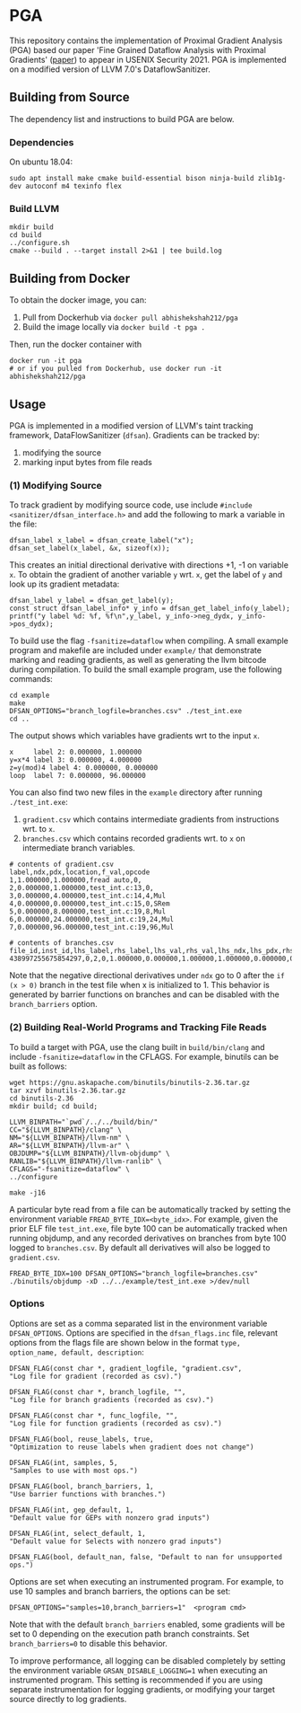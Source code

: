# PGA

This repository contains the implementation of Proximal Gradient Analysis (PGA) based our paper 'Fine Grained Dataflow Analysis with Proximal Gradients' ([paper](https://arxiv.org/pdf/1909.03461.pdf)) to appear in USENIX Security 2021. PGA is implemented on a modified version of LLVM 7.0's DataflowSanitizer.

## Building from Source
The dependency list and instructions to build PGA are below. 

### Dependencies
On ubuntu 18.04: 
```
sudo apt install make cmake build-essential bison ninja-build zlib1g-dev autoconf m4 texinfo flex
```

### Build LLVM
```
mkdir build
cd build
../configure.sh
cmake --build . --target install 2>&1 | tee build.log
```

## Building from Docker
To obtain the docker image, you can:
1. Pull from Dockerhub via `docker pull abhishekshah212/pga`
2. Build the image locally via `docker build -t pga .`

Then, run the docker container with

```
docker run -it pga
# or if you pulled from Dockerhub, use docker run -it abhishekshah212/pga 
```

## Usage
PGA is implemented in a modified version of LLVM's taint tracking framework, DataFlowSanitizer (`dfsan`). Gradients can be tracked by:
1. modifying the source
2. marking input bytes from file reads


### (1) Modifying Source

To track gradient by modifying source code, use include `#include <sanitizer/dfsan_interface.h>`  and add the following to mark a variable in the file:
```
dfsan_label x_label = dfsan_create_label("x");
dfsan_set_label(x_label, &x, sizeof(x));
```
This creates an initial directional derivative with directions +1, -1 on variable `x`. To obtain the gradient of another variable `y` wrt. `x`, get the label of `y` and look up its gradient metadata:
```
dfsan_label y_label = dfsan_get_label(y);
const struct dfsan_label_info* y_info = dfsan_get_label_info(y_label);
printf("y label %d: %f, %f\n",y_label, y_info->neg_dydx, y_info->pos_dydx);
```

To build use the flag `-fsanitize=dataflow` when compiling. A small example program and makefile are included under `example/` that demonstrate marking and reading gradients, as well as generating the llvm bitcode during compilation. To build the small example program, use the following commands:

```
cd example
make
DFSAN_OPTIONS="branch_logfile=branches.csv" ./test_int.exe
cd ..
```
The output shows which variables have gradients wrt to the input `x`. 
```
x     label 2: 0.000000, 1.000000
y=x*4 label 3: 0.000000, 4.000000
z=y(mod)4 label 4: 0.000000, 0.000000
loop  label 7: 0.000000, 96.000000
```

You can also find two new files in the `example` directory after running `./test_int.exe`:
1. `gradient.csv` which contains intermediate gradients from instructions wrt. to `x`.  
2. `branches.csv` which contains recorded gradients wrt. to `x` on intermediate branch variables. 

```
# contents of gradient.csv
label,ndx,pdx,location,f_val,opcode
1,1.000000,1.000000,fread auto,0,
2,0.000000,1.000000,test_int.c:13,0,
3,0.000000,4.000000,test_int.c:14,4,Mul
4,0.000000,0.000000,test_int.c:15,0,SRem
5,0.000000,8.000000,test_int.c:19,8,Mul
6,0.000000,24.000000,test_int.c:19,24,Mul
7,0.000000,96.000000,test_int.c:19,96,Mul

# contents of branches.csv
file_id,inst_id,lhs_label,rhs_label,lhs_val,rhs_val,lhs_ndx,lhs_pdx,rhs_ndx,rhs_pdx,cond_val,zero,is_ptr,location
438997255675854297,0,2,0,1.000000,0.000000,1.000000,1.000000,0.000000,0.000000,1,0,0,test_int.c:13
```

Note that the negative directional derivatives under `ndx` go to 0 after the `if (x > 0)` branch in the test file when x is initialized to 1. This behavior is generated by barrier functions on branches and can be disabled with the `branch_barriers` option.

### (2) Building Real-World Programs and Tracking File Reads

To build a target with PGA, use the clang built in `build/bin/clang` and include `-fsanitize=dataflow` in the CFLAGS. For example, binutils can be built as follows:
```
wget https://gnu.askapache.com/binutils/binutils-2.36.tar.gz
tar xzvf binutils-2.36.tar.gz
cd binutils-2.36
mkdir build; cd build;

LLVM_BINPATH="`pwd`/../../build/bin/"
CC="${LLVM_BINPATH}/clang" \
NM="${LLVM_BINPATH}/llvm-nm" \
AR="${LLVM_BINPATH}/llvm-ar" \
OBJDUMP="${LLVM_BINPATH}/llvm-objdump" \
RANLIB="${LLVM_BINPATH}/llvm-ranlib" \
CFLAGS="-fsanitize=dataflow" \
../configure

make -j16
```

A particular byte read from a file can be automatically tracked by setting the environment variable `FREAD_BYTE_IDX=<byte_idx>`. For example, given the prior ELF file `test_int.exe`, file byte 100 can be automatically tracked when running objdump, and any recorded derivatives on branches from byte 100 logged to `branches.csv`. By default all derivatives will also be logged to `gradient.csv`.
```
FREAD_BYTE_IDX=100 DFSAN_OPTIONS="branch_logfile=branches.csv" ./binutils/objdump -xD ../../example/test_int.exe >/dev/null
```



### Options

Options are set as a comma separated list in the environment variable `DFSAN_OPTIONS`. Options are specified in the `dfsan_flags.inc` file, relevant options from the flags file are shown below in the format `type, option_name, default, description`:

```
DFSAN_FLAG(const char *, gradient_logfile, "gradient.csv", 
"Log file for gradient (recorded as csv).")

DFSAN_FLAG(const char *, branch_logfile, "", 
"Log file for branch gradients (recorded as csv).")

DFSAN_FLAG(const char *, func_logfile, "",
"Log file for function gradients (recorded as csv).")

DFSAN_FLAG(bool, reuse_labels, true, 
"Optimization to reuse labels when gradient does not change")

DFSAN_FLAG(int, samples, 5,
"Samples to use with most ops.")

DFSAN_FLAG(bool, branch_barriers, 1, 
"Use barrier functions with branches.")

DFSAN_FLAG(int, gep_default, 1,
"Default value for GEPs with nonzero grad inputs")

DFSAN_FLAG(int, select_default, 1,
"Default value for Selects with nonzero grad inputs")

DFSAN_FLAG(bool, default_nan, false, "Default to nan for unsupported ops.")
```

Options are set when executing an instrumented program. For example, to use 10 samples and branch barriers, the options can be set:
```
DFSAN_OPTIONS="samples=10,branch_barriers=1"  <program cmd>
```

Note that with the default `branch_barriers` enabled, some gradients will be set to 0 depending on the execution path branch constraints. Set `branch_barriers=0` to disable this behavior.


To improve performance, all logging can be disabled completely by setting the environment variable `GRSAN_DISABLE_LOGGING=1` when executing an instrumented program. This setting is recommended if you are using separate instrumentation for logging gradients, or modifying your target source directly to log gradients.
